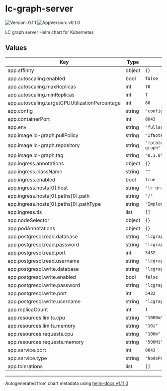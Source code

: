 # lc-graph-server

![Version: 0.1.1](https://img.shields.io/badge/Version-0.1.1-informational?style=flat-square) ![AppVersion: v0.1.0](https://img.shields.io/badge/AppVersion-v0.1.0-informational?style=flat-square)

LC graph server Helm chart for Kubernetes

## Values

| Key | Type | Default | Description |
|-----|------|---------|-------------|
| app.affinity | object | `{}` |  |
| app.autoscaling.enabled | bool | `false` |  |
| app.autoscaling.maxReplicas | int | `10` |  |
| app.autoscaling.minReplicas | int | `1` |  |
| app.autoscaling.targetCPUUtilizationPercentage | int | `80` |  |
| app.config | string | `"config.toml"` |  |
| app.containerPort | int | `8043` |  |
| app.env | string | `"fullaccess"` |  |
| app.image.lc-graph.pullPolicy | string | `"IfNotPresent"` |  |
| app.image.lc-graph.repository | string | `"fptblockchainlabbot/lc-graph"` |  |
| app.image.lc-graph.tag | string | `"0.1.0"` |  |
| app.ingress.annotations | object | `{}` |  |
| app.ingress.className | string | `""` |  |
| app.ingress.enabled | bool | `true` |  |
| app.ingress.hosts[0].host | string | `"lc-graph.local"` |  |
| app.ingress.hosts[0].paths[0].path | string | `"/"` |  |
| app.ingress.hosts[0].paths[0].pathType | string | `"ImplementationSpecific"` |  |
| app.ingress.tls | list | `[]` |  |
| app.nodeSelector | object | `{}` |  |
| app.podAnnotations | object | `{}` |  |
| app.postgresql.read.database | string | `"lcgraph"` |  |
| app.postgresql.read.password | string | `"lcgraph"` |  |
| app.postgresql.read.port | int | `5432` |  |
| app.postgresql.read.username | string | `"lcgraph"` |  |
| app.postgresql.write.database | string | `"lcgraph"` |  |
| app.postgresql.write.enabled | bool | `false` |  |
| app.postgresql.write.password | string | `"lcgraph"` |  |
| app.postgresql.write.port | int | `5432` |  |
| app.postgresql.write.username | string | `"lcgraph"` |  |
| app.replicaCount | int | `1` |  |
| app.resources.limits.cpu | string | `"1000m"` |  |
| app.resources.limits.memory | string | `"1Gi"` |  |
| app.resources.requests.cpu | string | `"100m"` |  |
| app.resources.requests.memory | string | `"500Mi"` |  |
| app.service.port | int | `8043` |  |
| app.service.type | string | `"NodePort"` |  |
| app.tolerations | list | `[]` |  |

----------------------------------------------
Autogenerated from chart metadata using [helm-docs v1.11.0](https://github.com/norwoodj/helm-docs/releases/v1.11.0)
